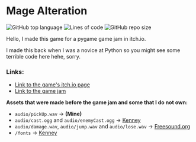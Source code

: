 # Mage Alteration

![GitHub top language](https://img.shields.io/github/languages/top/DragunWF/Mage-Alteration)
![Lines of code](https://img.shields.io/tokei/lines/github/DragunWF/Mage-Alteration)
![GitHub repo size](https://img.shields.io/github/repo-size/DragunWF/Mage-Alteration)

Hello, I made this game for a pygame game jam in itch.io.

I made this back when I was a novice at Python so you might see some terrible code here hehe, sorry.

### Links:

- [Link to the game's itch.io page](https://dragonwf.itch.io/mage-alteration)
- [Link to the game jam](https://itch.io/jam/pygame-new-years-jam)

**Assets that were made before the game jam and some that I do not own:**

- `audio/pickUp.wav` -> **(Mine)**
- `audio/cast.ogg` and `audio/enemyCast.ogg` -> [Kenney](https://www.kenney.nl/assets?q=audio)
- `audio/damage.wav`, `audio/jump.wav` and `audio/lose.wav` -> [Freesound.org](https://freesound.org/)
- `/fonts` -> [Kenney](https://www.kenney.nl/assets/kenney-fonts)
